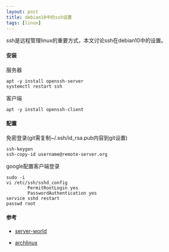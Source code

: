 ```yaml
---
layout: post
title: debian10中的ssh设置
tags: [linux]
---
```


ssh是远程管理linux的重要方式，本文讨论ssh在debian10中的设置。

#### 安装

服务器

```shell
apt -y install openssh-server
systemctl restart ssh 
```

客户端

```shell
apt -y install openssh-client 
```

#### 配置

免密登录(git需复制~/.ssh/id_rsa.pub内容到git设置)

```shell
ssh-keygen
ssh-copy-id username@remote-server.org
```

google配置客户端登录

```shell
sudo -i
vi /etc/ssh/sshd_config
		PermitRootLogin yes
		PasswordAuthentication yes
service sshd restart
passwd root 
```



#### 参考

- [server-world](https://www.server-world.info/en/note?os=Debian_10&p=ssh&f=1)

- [archlinux](https://wiki.archlinux.org/index.php/OpenSSH_(%E7%AE%80%E4%BD%93%E4%B8%AD%E6%96%87))